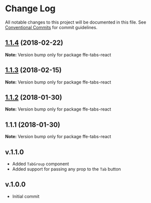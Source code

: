 # Change Log

All notable changes to this project will be documented in this file.
See [Conventional Commits](https://conventionalcommits.org) for commit guidelines.

<a name="1.1.4"></a>
## [1.1.4](***REMOVED***) (2018-02-22)




**Note:** Version bump only for package ffe-tabs-react

<a name="1.1.3"></a>
## [1.1.3](***REMOVED***) (2018-02-15)




**Note:** Version bump only for package ffe-tabs-react

<a name="1.1.2"></a>
## [1.1.2](***REMOVED***) (2018-01-30)




**Note:** Version bump only for package ffe-tabs-react

<a name="1.1.1"></a>
## 1.1.1 (2018-01-30)




**Note:** Version bump only for package ffe-tabs-react

## v.1.1.0
* Added `TabGroup` component
* Added support for passing any prop to the `Tab` button

## v.1.0.0
* Initial commit
